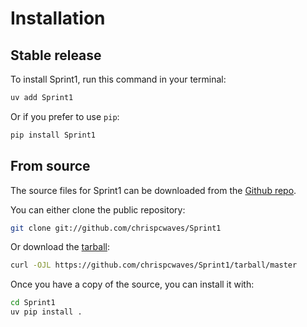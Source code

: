 # Installation

## Stable release

To install Sprint1, run this command in your terminal:

```sh
uv add Sprint1
```

Or if you prefer to use `pip`:

```sh
pip install Sprint1
```

## From source

The source files for Sprint1 can be downloaded from the [Github repo](https://github.com/chrispcwaves/Sprint1).

You can either clone the public repository:

```sh
git clone git://github.com/chrispcwaves/Sprint1
```

Or download the [tarball](https://github.com/chrispcwaves/Sprint1/tarball/master):

```sh
curl -OJL https://github.com/chrispcwaves/Sprint1/tarball/master
```

Once you have a copy of the source, you can install it with:

```sh
cd Sprint1
uv pip install .
```
